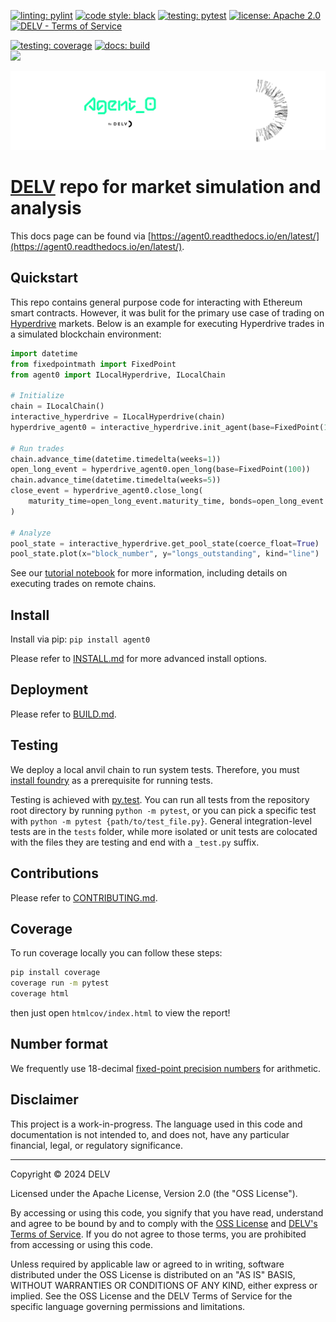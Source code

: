 [![linting: pylint](https://img.shields.io/badge/linting-pylint-yellowgreen)](https://github.com/pylint-dev/pylint)
[![code style: black](https://img.shields.io/badge/code%20style-black-000000.svg)](https://github.com/psf/black)
[![testing: pytest](https://img.shields.io/badge/testing-pytest-blue.svg)](https://docs.pytest.org/en/latest/contents.html)
[![license: Apache 2.0](https://img.shields.io/badge/License-Apache_2.0-lightgrey)](http://www.apache.org/licenses/LICENSE-2.0)
[![DELV - Terms of Service](https://img.shields.io/badge/DELV-Terms_of_Service-orange)](https://elementfi.s3.us-east-2.amazonaws.com/element-finance-terms-of-service.pdf)

[![testing: coverage](https://codecov.io/gh/delvtech/agent0/branch/main/graph/badge.svg?token=1S60MD42ZP)](https://app.codecov.io/gh/delvtech/agent0?displayType=list)
[![docs: build](https://readthedocs.org/projects/agent0/badge/?version=latest)](https://agent0.readthedocs.io/en/latest/?badge=latest)
<br><a href="https://app.codecov.io/gh/delvtech/agent0?displayType=list"><img height="50px" src="https://codecov.io/gh/delvtech/agent0/graphs/sunburst.svg?token=1S60MD42ZP"><a>

<picture>
  <source media="(prefers-color-scheme: dark)" srcset="icons/agent0-dark.svg">
  <img alt="Agent 0" src="icons/agent0-light.svg">
</picture>

# [DELV](https://delv.tech) repo for market simulation and analysis

This docs page can be found via [https://agent0.readthedocs.io/en/latest/](https://agent0.readthedocs.io/en/latest/).

## Quickstart

This repo contains general purpose code for interacting with Ethereum smart contracts.
However, it was bulit for the primary use case of trading on [Hyperdrive](https://hyperdrive.delv.tech) markets.
Below is an example for executing Hyperdrive trades in a simulated blockchain environment:

```python
import datetime
from fixedpointmath import FixedPoint
from agent0 import ILocalHyperdrive, ILocalChain

# Initialize
chain = ILocalChain()
interactive_hyperdrive = ILocalHyperdrive(chain)
hyperdrive_agent0 = interactive_hyperdrive.init_agent(base=FixedPoint(100_000))

# Run trades
chain.advance_time(datetime.timedelta(weeks=1))
open_long_event = hyperdrive_agent0.open_long(base=FixedPoint(100))
chain.advance_time(datetime.timedelta(weeks=5))
close_event = hyperdrive_agent0.close_long(
    maturity_time=open_long_event.maturity_time, bonds=open_long_event.bond_amount
)

# Analyze
pool_state = interactive_hyperdrive.get_pool_state(coerce_float=True)
pool_state.plot(x="block_number", y="longs_outstanding", kind="line")
```

See our [tutorial notebook](examples/tutorial.ipynb) for more information, including details on executing trades on remote chains.

## Install

Install via pip: `pip install agent0`

Please refer to [INSTALL.md](INSTALL.md) for more advanced install options.

## Deployment

Please refer to [BUILD.md](BUILD.md).

## Testing

We deploy a local anvil chain to run system tests.
Therefore, you must [install foundry](https://github.com/foundry-rs/foundry#installatio://github.com/foundry-rs/foundry#installation) as a prerequisite for running tests.

Testing is achieved with [py.test](https://docs.pytest.org/en/latest/contents.html).
You can run all tests from the repository root directory by running `python -m pytest`, or you can pick a specific test with `python -m pytest {path/to/test_file.py}`.
General integration-level tests are in the `tests` folder, while more isolated or unit tests are colocated with the files they are testing and end with a `_test.py` suffix.

## Contributions

Please refer to [CONTRIBUTING.md](CONTRIBUTING.md).

## Coverage

To run coverage locally you can follow these steps:

```bash
pip install coverage
coverage run -m pytest
coverage html
```

then just open `htmlcov/index.html` to view the report!

## Number format

We frequently use 18-decimal [fixed-point precision numbers](https://github.com/delvtech/fixedpointmath#readme) for arithmetic.

## Disclaimer

This project is a work-in-progress.
The language used in this code and documentation is not intended to, and does not, have any particular financial, legal, or regulatory significance.

---

Copyright © 2024  DELV

Licensed under the Apache License, Version 2.0 (the "OSS License").

By accessing or using this code, you signify that you have read, understand and agree to be bound by and to comply with the [OSS License](http://www.apache.org/licenses/LICENSE-2.0) and [DELV's Terms of Service](https://elementfi.s3.us-east-2.amazonaws.com/element-finance-terms-of-service.pdf). If you do not agree to those terms, you are prohibited from accessing or using this code.


Unless required by applicable law or agreed to in writing, software distributed under the OSS License is distributed on an "AS IS" BASIS, WITHOUT WARRANTIES OR CONDITIONS OF ANY KIND, either express or implied. See the OSS License and the DELV Terms of Service for the specific language governing permissions and limitations.
